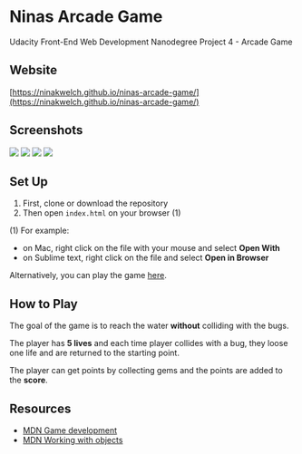 # Ninas Arcade Game

Udacity Front-End Web Development Nanodegree Project 4 - Arcade Game

## Website

[https://ninakwelch.github.io/ninas-arcade-game/](https://ninakwelch.github.io/ninas-arcade-game/)

## Screenshots

![](http://res.cloudinary.com/ninaw/image/upload/c_scale,w_420/v1535272989/arcade_game_20_b69dqm.png)
![](http://res.cloudinary.com/ninaw/image/upload/c_scale,w_420/v1535272989/arcade_game_21_ml8yhg.png)
![](http://res.cloudinary.com/ninaw/image/upload/c_scale,w_420/v1535272989/arcade_game_22_syqcal.png)
![](http://res.cloudinary.com/ninaw/image/upload/c_scale,w_420/v1535272989/arcade_game_23_hb2kkr.png)

## Set Up

1. First, clone or download the repository
2. Then open `index.html` on your browser (1)

(1) For example: 
* on Mac, right click on the file with your mouse and select **Open With**
* on Sublime text, right click on the file and select **Open in Browser**

Alternatively, you can play the game [here](https://ninakwelch.github.io/ninas-arcade-game/).

## How to Play

The goal of the game is to reach the water **without** colliding with the bugs.

The player has **5 lives** and each time player collides with a bug, they loose one life and are returned to the starting point.

The player can get points by collecting gems and the points are added to the **score**.

## Resources

* [MDN Game development](https://developer.mozilla.org/en-US/docs/Games)
* [MDN Working with objects](https://developer.mozilla.org/en-US/docs/Web/JavaScript/Guide/Working_with_Objects)
